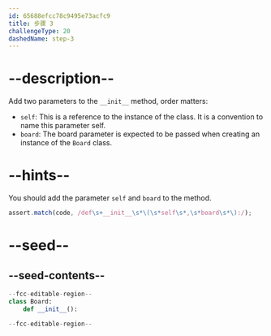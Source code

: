 ```yaml
---
id: 65688efcc78c9495e73acfc9
title: 步骤 3
challengeType: 20
dashedName: step-3
---
```


# --description--

Add two parameters to the `__init__` method, order matters:

- `self`: This is a reference to the instance of the class. It is a convention to name this parameter self.
- `board`: The board parameter is expected to be passed when creating an instance of the `Board` class.

# --hints--

You should add the parameter `self` and `board` to the method.

```js
assert.match(code, /def\s+__init__\s*\(\s*self\s*,\s*board\s*\):/);
```

# --seed--

## --seed-contents--

```py
--fcc-editable-region--
class Board:
    def __init__():

--fcc-editable-region--
```
